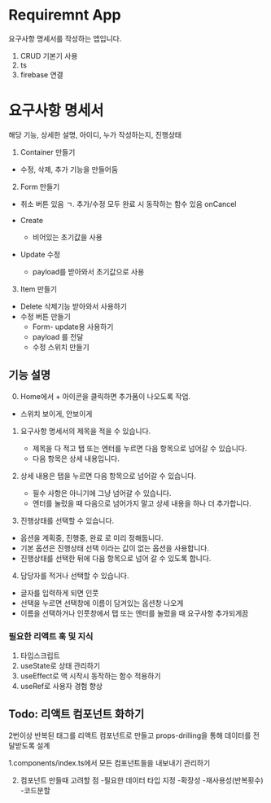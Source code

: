 # Requiremnt App

요구사항 명세서를 작성하는 앱입니다.

1. CRUD 기본기 사용
2. ts
3. firebase 연결

# 요구사항 명세서

해당 기능, 상세한 설명, 아이디, 누가 작성하는지, 진행상태

1. Container 만들기

- 수정, 삭제, 추가 기능을 만들어둠

2. Form 만들기

- 취소 버튼 있음
  ㄱ. 추가/수정 모두 완료 시 동작하는 함수 있음 onCancel

- Create
  - 비어있는 초기값을 사용
- Update 수정
  - payload를 받아와서 초기값으로 사용

3. Item 만들기

- Delete 삭제기능 받아와서 사용하기
- 수정 버튼 만들기
  - Form- update용 사용하기
  - payload 를 전달
  - 수정 스위치 만들기

## 기능 설명

0. Home에서 + 아이콘을 클릭하면 추가폼이 나오도록 작업.

- 스위치 보이게, 안보이게

1. 요구사항 명세서의 제목을 적을 수 있습니다.

   - 제목을 다 적고 탭 또는 엔터를 누르면 다음 항목으로 넘어갈 수 있습니다.
   - 다음 항목은 상세 내용입니다.

2. 상세 내용은 탭을 누르면 다음 항목으로 넘어갈 수 있습니다.

   - 필수 사항은 아니기에 그냥 넘어갈 수 있습니다.
   - 엔터를 눌렀을 때 다음으로 넘어가지 말고 상세 내용을 하나 더 추가합니다.

3. 진행상태를 선택할 수 있습니다.

- 옵션을 계획중, 진행중, 완료 로 미리 정해둡니다.
- 기본 옵션은 진행상태 선택 이라는 값이 없는 옵션을 사용합니다.
- 진행상태를 선택한 뒤에 다음 항목으로 넘어 갈 수 있도록 합니다.

4. 담당자를 적거나 선택할 수 있습니다.

- 글자를 입력하게 되면 인풋
- 선택을 누르면 선택창에 이름이 담겨있는 옵션창 나오게
- 이름을 선택하거나 인풋창에서 탭 또는 엔터를 눌렀을 때 요구사항 추가되게끔

### 필요한 리액트 훅 및 지식

1. 타입스크립트
2. useState로 상태 관리하기
3. useEffect로 액 시작시 동작하는 함수 적용하기
4. useRef로 사용자 경험 향상

## Todo: 리액트 컴포넌트 화하기

2번이상 반복된 태그를 리액트 컴포넌트로 만들고
props-drilling을 통해 데이터를 전달받도록 설계

1.components/index.ts에서 모든 컴포넌트들을 내보내기 관리하기

2. 컴포넌트 만들때 고려할 점 -필요한 데이터 타입 지정 -확장성 -재사용성(반복횟수) -코드분할
